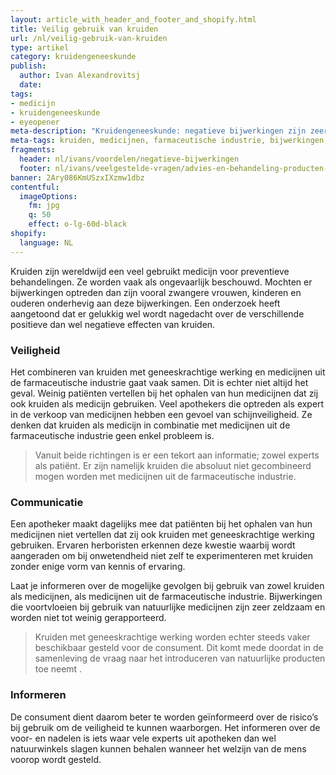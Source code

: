 ```yaml
---
layout: article_with_header_and_footer_and_shopify.html
title: Veilig gebruik van kruiden
url: /nl/veilig-gebruik-van-kruiden
type: artikel
category: kruidengeneeskunde
publish:
  author: Ivan Alexandrovitsj
  date:
tags:
- medicijn
- kruidengeneeskunde
- eyeopener
meta-description: "Kruidengeneeskunde: negatieve bijwerkingen zijn zeer zeldzaam en minder ernstig dan bij medicijnen uit de farmaceutische industrie. Maak kennis met kruidengeneeskunde in de vorm van kruidenthee, aromatherapie en supplementen."
meta-tags: kruiden, medicijnen, farmaceutische industrie, bijwerkingen, veilig, behandeling, apothekers, natuurlijke producten, zwangere vrouwen, kinderen, ouderen
fragments:
  header: nl/ivans/voordelen/negatieve-bijwerkingen
  footer: nl/ivans/veelgestelde-vragen/advies-en-behandeling-producten-ivans-herbs
banner: 2Ary086KmUSzxIXzmw1dbz
contentful:
  imageOptions:
    fm: jpg
    q: 50
    effect: o-lg-60d-black
shopify:
  language: NL
---
```

Kruiden zijn wereldwijd een veel gebruikt medicijn voor preventieve behandelingen. Ze worden vaak als ongevaarlijk beschouwd. Mochten er bijwerkingen optreden dan zijn vooral zwangere vrouwen, kinderen en ouderen onderhevig aan deze bijwerkingen. Een onderzoek heeft aangetoond dat er gelukkig wel wordt nagedacht over de verschillende positieve dan wel negatieve effecten van kruiden.

### Veiligheid
Het combineren van kruiden met geneeskrachtige werking en medicijnen uit de farmaceutische industrie gaat vaak samen. Dit is echter niet altijd het geval. Weinig patiënten vertellen bij het ophalen van hun medicijnen dat zij ook kruiden als medicijn gebruiken. Veel apothekers die optreden als expert in de verkoop van medicijnen hebben een gevoel van schijnveiligheid. Ze denken dat kruiden als medicijn in combinatie met medicijnen uit de farmaceutische industrie geen enkel probleem is.

> Vanuit beide richtingen is er een tekort aan informatie; zowel experts als patiënt. Er zijn namelijk kruiden die absoluut niet gecombineerd mogen worden met medicijnen uit de farmaceutische industrie.

### Communicatie
Een apotheker maakt dagelijks mee dat patiënten bij het ophalen van hun medicijnen niet vertellen dat zij ook kruiden met geneeskrachtige werking gebruiken. Ervaren herboristen erkennen deze kwestie waarbij wordt aangeraden om bij onwetendheid niet zelf te experimenteren met kruiden zonder enige vorm van kennis of ervaring.

Laat je informeren over de mogelijke gevolgen bij gebruik van zowel kruiden als medicijnen, als medicijnen uit de farmaceutische industrie. Bijwerkingen die voortvloeien bij gebruik van natuurlijke medicijnen zijn zeer zeldzaam en worden niet tot weinig gerapporteerd.

> Kruiden met geneeskrachtige werking worden echter steeds vaker beschikbaar gesteld voor de consument. Dit komt mede doordat in de samenleving de vraag naar het introduceren van natuurlijke producten toe neemt .

### Informeren
De consument dient daarom beter te worden geïnformeerd over de risico’s bij gebruik om de veiligheid te kunnen waarborgen. Het informeren over de voor- en nadelen is iets waar vele experts uit apotheken dan wel natuurwinkels slagen kunnen behalen wanneer het welzijn van de mens voorop wordt gesteld.